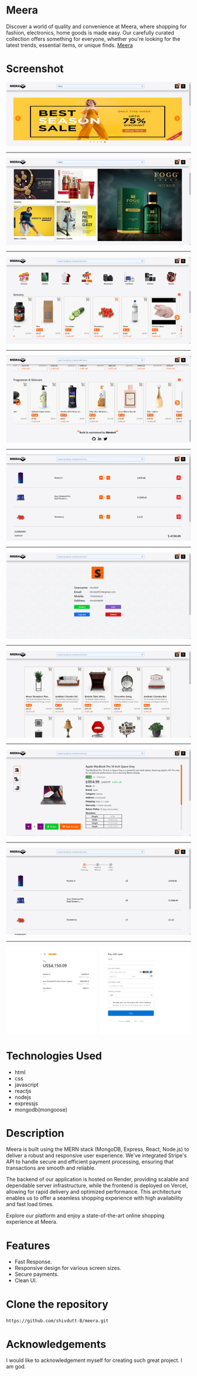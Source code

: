 # Meera
Discover a world of quality and convenience at Meera, where shopping for fashion, electronics, home goods is made easy. Our carefully curated collection offers something for everyone, whether you're looking for the latest trends, essential items, or unique finds.
[Meera](https://meera-kohl.vercel.app/)

# Screenshot
![Meera-1](./readme.assets/image-1.png)

---

![Meera-2](./readme.assets/image-2.png)

---

![Meera-3](./readme.assets/image-3.png)

---

![Meera-4](./readme.assets/image-4.png)

---

![Meera-5](./readme.assets/image-5.png)

---

![apple-clone-6](./readme.assets/image-6.png)

---

![apple-clone-7](./readme.assets/image-7.png)

---

![apple-clone-8](./readme.assets/image-8.png)

---

![apple-clone-9](./readme.assets/image-9.png)

---

![apple-clone-10](./readme.assets/image-10.png)


# Technologies Used
- html
- css
- javascript
- reactjs
- nodejs
- expressjs
- mongodb(mongoose)


# Description
Meera is built using the MERN stack (MongoDB, Express, React, Node.js) to deliver a robust and responsive user experience. We've integrated Stripe's API to handle secure and efficient payment processing, ensuring that transactions are smooth and reliable.

The backend of our application is hosted on Render, providing scalable and dependable server infrastructure, while the frontend is deployed on Vercel, allowing for rapid delivery and optimized performance. This architecture enables us to offer a seamless shopping experience with high availability and fast load times.

Explore our platform and enjoy a state-of-the-art online shopping experience at Meera.


# Features
- Fast Response.
- Responsive design for various screen sizes.
- Secure payments.
- Clean UI.


# Clone the repository
`https://github.com/shivdutt-B/meera.git`


# Acknowledgements
I would like to acknowledgement myself for creating such great project. I am god.
